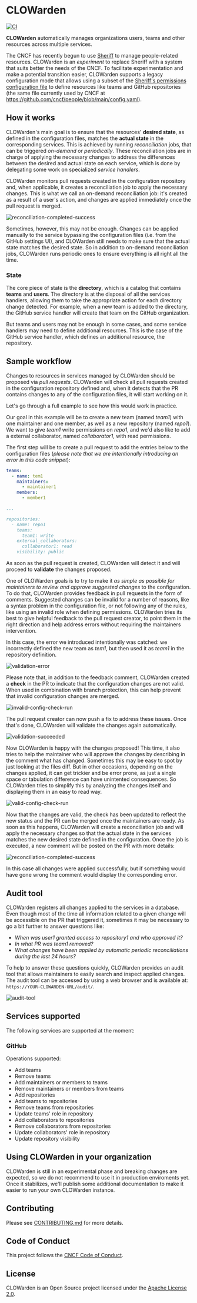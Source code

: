 # CLOWarden

[![CI](https://github.com/tegioz/clowarden/actions/workflows/ci.yml/badge.svg)](https://github.com/tegioz/clowarden/actions/workflows/ci.yml)

**CLOWarden** automatically manages organizations users, teams and other resources across multiple services.

The CNCF has recently begun to use [Sheriff](https://github.com/cncf/sheriff) to manage people-related resources. CLOWarden is an *experiment* to replace Sheriff with a system that suits better the needs of the CNCF. To facilitate experimentation and make a potential transition easier, CLOWarden supports a legacy configuration mode that allows using a subset of the [Sheriff's permissions configuration file](https://github.com/electron/sheriff#permissions-file) to define resources like teams and GitHub repositories (the same file currently used by CNCF at <https://github.com/cncf/people/blob/main/config.yaml>).

## How it works

CLOWarden's main goal is to ensure that the resources' **desired state**, as defined in the configuration files, matches the **actual state** in the corresponding services. This is achieved by running *reconciliation* jobs, that can be triggered *on-demand* or *periodically*. These reconciliation jobs are in charge of applying the necessary changes to address the differences between the desired and actual state on each service, which is done by delegating some work on specialized *service handlers*.

CLOWarden monitors pull requests created in the configuration repository and, when applicable, it creates a reconciliation job to apply the necessary changes. This is what we call an on-demand reconciliation job: it's created as a result of a user's action, and changes are applied immediately once the pull request is merged.

![reconciliation-completed-success](docs/screenshots/reconciliation-completed-success.png)

Sometimes, however, this may not be enough. Changes can be applied manually to the service bypassing the configuration files (i.e. from the GitHub settings UI), and CLOWarden still needs to make sure that the actual state matches the desired state. So in addition to on-demand reconciliation jobs, CLOWarden runs periodic ones to ensure everything is all right all the time.

### State

The core piece of state is the **directory**, which is a catalog that contains **teams** and **users**. The directory is at the disposal of all the services handlers, allowing them to take the appropriate action for each directory change detected. For example, when a new team is added to the directory, the GitHub service handler will create that team on the GitHub organization.

But teams and users may not be enough in some cases, and some service handlers may need to define additional resources. This is the case of the GitHub service handler, which defines an additional resource, the repository.

## Sample workflow

Changes to resources in services managed by CLOWarden should be proposed via *pull requests*. CLOWarden will check all pull requests created in the configuration repository defined and, when it detects that the PR contains changes to any of the configuration files, it will start working on it.

Let's go through a full example to see how this would work in practice.

Our goal in this example will be to create a new team (named *team1*) with one maintainer and one member, as well as a new repository (named *repo1*). We want to give *team1* write permissions on *repo1*, and we'd also like to add a external collaborator, named *collaborator1*, with read permissions.

The first step will be to create a pull request to add the entries below to the configuration files (*please note that we are intentionally introducing an error in this code snippet*):

```yaml
teams:
  - name: tem1
    maintainers:
      - maintainer1
    members:
      - member1

...

repositories:
  - name: repo1
    teams:
      team1: write
    external_collaborators:
      collaborator1: read
    visibility: public
```

As soon as the pull request is created, CLOWarden will detect it and will proceed to **validate** the changes proposed.

One of CLOWarden goals is to try to make it *as simple as possible for maintainers to review and approve suggested changes* to the configuration. To do that, CLOWarden provides feedback in pull requests in the form of comments. Suggested changes can be invalid for a number of reasons, like a syntax problem in the configuration file, or not following any of the rules, like using an invalid role when defining permissions. CLOWarden tries its best to give helpful feedback to the pull request creator, to point them in the right direction and help address errors without requiring the maintainers intervention.

In this case, the error we introduced intentionally was catched: we incorrectly defined the new team as *tem1*, but then used it as *team1* in the repository definition.

![validation-error](docs/screenshots/validation-error.png)

Please note that, in addition to the feedback comment, CLOWarden created a **check** in the PR to indicate that the configuration changes are not valid. When used in combination with branch protection, this can help prevent that invalid configuration changes are merged.

![invalid-config-check-run](docs/screenshots/invalid-config-check-run.png)

The pull request creator can now push a fix to address these issues. Once that's done, CLOWarden will validate the changes again automatically.

![validation-succeeded](docs/screenshots/validation-succeeded.png)

Now CLOWarden is happy with the changes proposed! This time, it also tries to help the maintainer who will approve the changes by describing in the comment what has changed. Sometimes this may be easy to spot by just looking at the files diff. But in other occasions, depending on the changes applied, it can get trickier and be error prone, as just a single space or tabulation difference can have unintented consequences. So CLOWarden tries to simplify this by analyzing the changes itself and displaying them in an easy to read way.

![valid-config-check-run](docs/screenshots/valid-config-check-run.png)

Now that the changes are valid, the check has been updated to reflect the new status and the PR can be merged once the maintainers are ready. As soon as this happens, CLOWarden will create a reconciliation job and will apply the necessary changes so that the actual state in the services matches the new desired state defined in the configuration. Once the job is executed, a new comment will be posted on the PR with more details:

![reconciliation-completed-success](docs/screenshots/reconciliation-completed-success.png)

In this case all changes were applied successfully, but if something would have gone wrong the comment would display the corresponding error.

## Audit tool

CLOWarden registers all changes applied to the services in a database. Even though most of the time all information related to a given change will be accessible on the PR that triggered it, sometimes it may be necessary to go a bit further to answer questions like:

- *When was user1 granted access to repository1 and who approved it?*
- *In what PR was team1 removed?*
- *What changes have been applied by automatic periodic reconciliations during the last 24 hours?*

To help to answer these questions quickly, CLOWarden provides an audit tool that allows maintainers to easily search and inspect applied changes. The audit tool can be accessed by using a web browser and is available at: `https://YOUR-CLOWARDEN-URL/audit/`.

![audit-tool](docs/screenshots/audit-tool.png)

## Services supported

The following services are supported at the moment:

### GitHub

Operations supported:

- Add teams
- Remove teams
- Add maintainers or members to teams
- Remove maintainers or members from teams
- Add repositories
- Add teams to repositories
- Remove teams from repositories
- Update teams' role in repository
- Add collaborators to repositories
- Remove collaborators from repositories
- Update collaborators' role in repository
- Update repository visibility

## Using CLOWarden in your organization

CLOWarden is still in an experimental phase and breaking changes are expected, so we do not recommend to use it in production enviroments yet. Once it stabilizes, we'll publish some additional documentation to make it easier to run your own CLOWarden instance.

## Contributing

Please see [CONTRIBUTING.md](./CONTRIBUTING.md) for more details.

## Code of Conduct

This project follows the [CNCF Code of Conduct](https://github.com/cncf/foundation/blob/master/code-of-conduct.md).

## License

CLOWarden is an Open Source project licensed under the [Apache License 2.0](https://www.apache.org/licenses/LICENSE-2.0).
